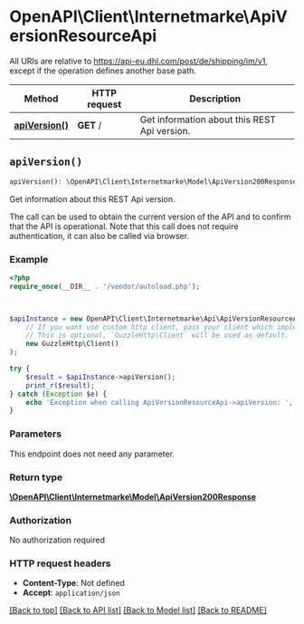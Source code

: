 # OpenAPI\Client\Internetmarke\ApiVersionResourceApi

All URIs are relative to https://api-eu.dhl.com/post/de/shipping/im/v1, except if the operation defines another base path.

| Method | HTTP request | Description |
| ------------- | ------------- | ------------- |
| [**apiVersion()**](ApiVersionResourceApi.md#apiVersion) | **GET** / | Get information about this REST Api version. |


## `apiVersion()`

```php
apiVersion(): \OpenAPI\Client\Internetmarke\Model\ApiVersion200Response
```

Get information about this REST Api version.

The call can be used to obtain the current version of the API and to confirm that the API is operational. Note that this call does not require authentication, it can also be called via browser.

### Example

```php
<?php
require_once(__DIR__ . '/vendor/autoload.php');



$apiInstance = new OpenAPI\Client\Internetmarke\Api\ApiVersionResourceApi(
    // If you want use custom http client, pass your client which implements `GuzzleHttp\ClientInterface`.
    // This is optional, `GuzzleHttp\Client` will be used as default.
    new GuzzleHttp\Client()
);

try {
    $result = $apiInstance->apiVersion();
    print_r($result);
} catch (Exception $e) {
    echo 'Exception when calling ApiVersionResourceApi->apiVersion: ', $e->getMessage(), PHP_EOL;
}
```

### Parameters

This endpoint does not need any parameter.

### Return type

[**\OpenAPI\Client\Internetmarke\Model\ApiVersion200Response**](../Model/ApiVersion200Response.md)

### Authorization

No authorization required

### HTTP request headers

- **Content-Type**: Not defined
- **Accept**: `application/json`

[[Back to top]](#) [[Back to API list]](../../README.md#endpoints)
[[Back to Model list]](../../README.md#models)
[[Back to README]](../../README.md)
